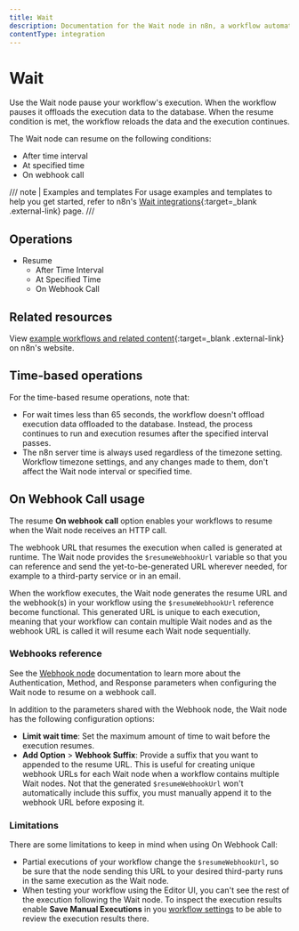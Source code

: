 ```yaml
---
title: Wait
description: Documentation for the Wait node in n8n, a workflow automation platform. Includes guidance on usage, and links to examples.
contentType: integration
---
```


# Wait

Use the Wait node pause your workflow's execution. When the workflow pauses it offloads the execution data to the database. When the resume condition is met, the workflow reloads the data and the execution continues.

The Wait node can resume on the following conditions:

* After time interval
* At specified time
* On webhook call

/// note | Examples and templates
For usage examples and templates to help you get started, refer to n8n's [Wait integrations](https://n8n.io/integrations/wait/){:target=_blank .external-link} page.
///
## Operations

* Resume
	* After Time Interval
	* At Specified Time
	* On Webhook Call

## Related resources

View [example workflows and related content](https://n8n.io/integrations/wait/){:target=_blank .external-link} on n8n's website.

## Time-based operations
    
For the time-based resume operations, note that:

* For wait times less than 65 seconds, the workflow  doesn't offload execution data offloaded to the database. Instead, the process continues to run and execution resumes after the specified interval passes.
* The n8n server time is always used regardless of the timezone setting. Workflow timezone settings, and any changes made to them, don't affect the Wait node interval or specified time. 

## On Webhook Call usage

The resume **On webhook call** option enables your workflows to resume when the Wait node receives an HTTP call.

The webhook URL that resumes the execution when called is generated at runtime. The Wait node provides the `$resumeWebhookUrl` variable so that you can reference and send the yet-to-be-generated URL wherever needed, for example to a third-party service or in an email. 

When the workflow executes, the Wait node generates the resume URL and the webhook(s) in your workflow using the `$resumeWebhookUrl` reference become functional. This generated URL is unique to each execution, meaning that your workflow can contain multiple Wait nodes and as the webhook URL is called it will resume each Wait node sequentially.

### Webhooks reference

See the [Webhook node](/integrations/builtin/core-nodes/n8n-nodes-base.webhook/) documentation to learn more about the Authentication, Method, and Response parameters when configuring the Wait node to resume on a webhook call.

In addition to the parameters shared with the Webhook node, the Wait node has the following configuration options:

* **Limit wait time**: Set the maximum amount of time to wait before the execution resumes.
* **Add Option** > **Webhook Suffix**: Provide a suffix that you want to appended to the resume URL. This is useful for creating unique webhook URLs for each Wait node when a workflow contains multiple Wait nodes. Not that the generated `$resumeWebhookUrl` won't automatically include this suffix, you must manually append it to the webhook URL before exposing it.

### Limitations

There are some limitations to keep in mind when using On Webhook Call:

* Partial executions of your workflow change the `$resumeWebhookUrl`, so be sure that the node sending this URL to your desired third-party runs in the same execution as the Wait node.
* When testing your workflow using the Editor UI, you can't see the rest of the execution following the Wait node. To inspect the execution results enable **Save Manual Executions** in you [workflow settings](/workflows/settings/) to be able to review the execution results there.
